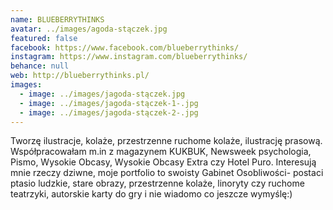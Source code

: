 ```yaml
---
name: BLUEBERRYTHINKS
avatar: ../images/agoda-stączek.jpg
featured: false
facebook: https://www.facebook.com/blueberrythinks/
instagram: https://www.instagram.com/blueberrythinks/
behance: null
web: http://blueberrythinks.pl/
images:
  - image: ../images/jagoda-stączek.jpg
  - image: ../images/jagoda-stączek-1-.jpg
  - image: ../images/jagoda-stączek-2-.jpg
---
```

Tworzę ilustracje, kolaże, przestrzenne ruchome kolaże, ilustrację prasową. Współpracowałam m.in z magazynem KUKBUK, Newsweek psychologia, Pismo, Wysokie Obcasy, Wysokie Obcasy Extra czy Hotel Puro. Interesują mnie rzeczy dziwne, moje portfolio to swoisty Gabinet Osobliwości- postaci ptasio ludzkie, stare obrazy, przestrzenne kolaże, linoryty czy ruchome teatrzyki, autorskie karty do gry i nie wiadomo co jeszcze wymyślę:)
